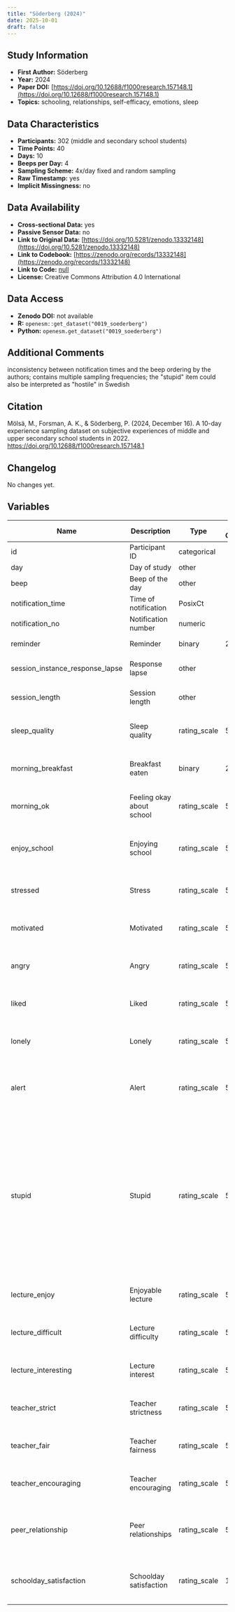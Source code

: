 ```yaml
---
title: "Söderberg (2024)"
date: 2025-10-01
draft: false
---
```



## Study Information

- **First Author:** Söderberg
- **Year:** 2024
- **Paper DOI:** [https://doi.org/10.12688/f1000research.157148.1](https://doi.org/10.12688/f1000research.157148.1)
- **Topics:** schooling, relationships, self-efficacy, emotions, sleep

## Data Characteristics

- **Participants:** 302 (middle and secondary school students)
- **Time Points:** 40
- **Days:** 10
- **Beeps per Day:** 4
- **Sampling Scheme:** 4x/day fixed and random sampling
- **Raw Timestamp:** yes
- **Implicit Missingness:** no

## Data Availability

- **Cross-sectional Data:** yes
- **Passive Sensor Data:** no
- **Link to Original Data:** [https://doi.org/10.5281/zenodo.13332148](https://doi.org/10.5281/zenodo.13332148)
- **Link to Codebook:** [https://zenodo.org/records/13332148](https://zenodo.org/records/13332148)
- **Link to Code:** [null](null)
- **License:** Creative Commons Attribution 4.0 International

## Data Access

- **Zenodo DOI:** not available
- **R:** `openesm::get_dataset("0019_soederberg")`
- **Python:** `openesm.get_dataset("0019_soederberg")`

## Additional Comments

inconsistency between notification times and the beep ordering by the authors; contains multiple sampling frequencies; the "stupid" item could also be interpreted as "hostile" in Swedish


## Citation

Mölsä, M., Forsman, A. K., & Söderberg, P. (2024, December 16). A 10-day experience sampling dataset on subjective experiences of middle and upper secondary school students in 2022. https://doi.org/10.12688/f1000research.157148.1




## Changelog

No changes yet.

## Variables

| Name | Description | Type | Answer Categories | Details | Labels | Transformation | Source | Assessment Type | Construct | Comments |
|------|-------------|------|------------------|---------|--------|----------------|--------|----------------|----------|----------|
| id | Participant ID | categorical |  |  |  |  |  |  |  |  |
| day | Day of study | other |  |  |  |  |  |  |  |  |
| beep | Beep of the day | other |  |  |  |  |  |  |  |  |
| notification_time | Time of notification | PosixCt |  |  |  |  |  |  |  |  |
| notification_no | Notification number | numeric |  |  |  |  |  |  |  |  |
| reminder | Reminder | binary | 2 |  | 0 = no<br>1 = yes |  |  |  |  |  |
| session_instance_response_lapse | Response lapse | other |  | Response lapse in minutes:second |  |  |  |  |  |  |
| session_length | Session length | other |  | Session length in minutes:seconds |  |  |  |  |  |  |
| sleep_quality | Sleep quality | rating_scale | 5 | Good morning. Did you sleep well last night? | 1 = Not at all<br>5 = Yes, absolutely |  |  | Daily | sleep quality, sleep |  |
| morning_breakfast | Breakfast eaten | binary | 2 | Have you eaten (or will you eat) breakfast this morning? | 0 = no<br>1 = yes |  |  | Daily | food, activity |  |
| morning_ok | Feeling okay about school | rating_scale | 5 | Do you feel okay about going to school today? | 1 = No, not at all<br>5 = Yes, absolutely |  |  | ESM | school, education |  |
| enjoy_school | Enjoying school | rating_scale | 5 | How do you feel right now?: I enjoy being at school | 1 = No, not at all<br>5 = Yes, absolutely |  |  | ESM | positive affect, affect, school, education |  |
| stressed | Stress | rating_scale | 5 | How do you feel right now?: I feel stressed | 1 = No, not at all<br>5 = Yes, absolutely |  |  | ESM | stress, negative affect, affect |  |
| motivated | Motivated | rating_scale | 5 | How do you feel right now?: I feel motivated | 1 = No, not at all<br>5 = Yes, absolutely |  |  | ESM | motivation |  |
| angry | Angry | rating_scale | 5 | How do you feel right now?: I feel angry | 1 = No, not at all<br>5 = Yes, absolutely |  |  | ESM | anger, negative affect, affect |  |
| liked | Liked | rating_scale | 5 | How do you feel right now?:  I feel liked | 1 = No, not at all<br>5 = Yes, absolutely |  |  | ESM | positive affect, affect |  |
| lonely | Lonely | rating_scale | 5 | How do you feel right now?: I feel lonely | 1 = No, not at all<br>5 = Yes, absolutely |  |  | ESM | loneliness, negative affect, affect |  |
| alert | Alert | rating_scale | 5 | How do you feel right now?: I feel alert | 1 = No, not at all<br>5 = Yes, absolutely |  |  | ESM | alertness, positive affect, affect, etxraversion, big five |  |
| stupid | Stupid | rating_scale | 5 | How do you feel right now?: I feel stupid | 1 = No, not at all<br>5 = Yes, absolutely |  |  | ESM | negative affect, affect | Note: In Swedish, this item was "jag känner mig dum", which could also be interpreted as "hostility". However, it was intended to ask about stupidity |
| lecture_enjoy | Enjoyable lecture | rating_scale | 5 | The most recent lecture: The lesson was enjoyable | 1 = No, not at all<br>5 = Yes, absolutely |  |  | ESM | school, education, activity, context |  |
| lecture_difficult | Lecture difficulty | rating_scale | 5 | The most recent lecture: The content was difficult | 1 = No, not at all<br>5 = Yes, absolutely |  |  | ESM | school, education, activity, context |  |
| lecture_interesting | Lecture interest | rating_scale | 5 | The most recent lecture: The content was interesting | 1 = No, not at all<br>5 = Yes, absolutely |  |  | ESM | school, education, activity, context |  |
| teacher_strict | Teacher strictness | rating_scale | 5 | The most recent lecture: The teacher was strict | 1 = No, not at all<br>5 = Yes, absolutely |  |  | ESM | school, education, activity, context |  |
| teacher_fair | Teacher fairness | rating_scale | 5 | The most recent lecture: The teacher was fair | 1 = No, not at all<br>5 = Yes, absolutely |  |  | ESM | school, education, activity, context |  |
| teacher_encouraging | Teacher encouraging | rating_scale | 5 | The most recent lecture: The teacher was encouraging | 1 = No, not at all<br>5 = Yes, absolutely |  |  | ESM | school, education, activity, context |  |
| peer_relationship | Peer relationships | rating_scale | 5 | Did you have a good time with your classmates during the morning/the afternoon? | 1 = No, not at all<br>5 = Yes, absolutely |  |  | ESM | relationship, social interaction, school |  |
| schoolday_satisfaction | Schoolday satisfaction | rating_scale | 10 | What rating would you give for the overall school day? |  |  |  | Daily | satisfaction, school, education, activity, context |  |
